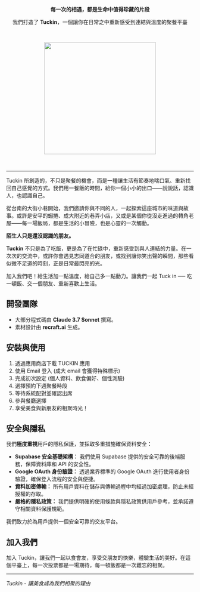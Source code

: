 <p align="center">
<b>每一次的相遇，都是生命中值得珍藏的片段</b>
</p>
<p align="center">
我們打造了 <b>Tuckin</b>，一個讓你在日常之中重新感受到連結與溫度的聚餐平臺

</p>

<br>

<p align="center">
  <img width="300" src="docs/images/tuckin-wide.png">
  
</p>

<br>

---


Tuckin 所創造的，不只是聚餐的機會，而是一種讓生活有節奏地喘口氣、重新找回自己感覺的方式。我們用一餐飯的時間，給你一個小小的出口——說說話，認識人，也認識自己。

從台南的大街小巷開始，我們邀請你與不同的人，一起探索這座城市的味道與故事。或許是安平的蝦捲、成大附近的巷弄小店，又或是某個你從沒走進過的轉角老屋——每一場飯局，都是生活的小冒險，也是心靈的一次觸動。

**陌生人只是還沒認識的朋友。**

**Tuckin** 不只是為了吃飯，更是為了在忙碌中，重新感受到與人連結的力量。在一次次的交流中，或許你會遇見志同道合的朋友，或找到讓你笑出聲的瞬間，那些看似微不足道的時刻，正是日常最閃亮的光。

加入我們吧！給生活加一點溫度，給自己多一點動力。讓我們一起 Tuck in ── 吃一頓飯、交一個朋友、重新喜歡上生活。


## 開發團隊
- 大部分程式碼由 **Claude 3.7 Sonnet** 撰寫。
- 素材設計由 **recraft.ai** 生成。

## 安裝與使用

1. 透過應用商店下載 TUCKIN 應用
2. 使用 Email 登入 (成大 email 會獲得特殊標示)
3. 完成初次設定 (個人資料、飲食偏好、個性測驗)
4. 選擇預約下週聚餐時段
5. 等待系統配對並確認出席
6. 參與餐廳選擇
7. 享受美食與新朋友的相聚時光！

## 安全與隱私

我們**極度重視**用戶的隱私保護，並採取多重措施確保資料安全：

- **Supabase 安全基礎架構：** 我們使用 Supabase 提供的安全可靠的後端服務，保障資料庫和 API 的安全性。
- **Google OAuth 身份驗證：**  透過業界標準的 Google OAuth 進行使用者身份驗證，確保登入流程的安全與便捷。
- **資料加密傳輸：** 所有用戶資料在儲存與傳輸過程中均經過加密處理，防止未經授權的存取。
- **嚴格的隱私政策：** 我們提供明確的使用條款與隱私政策供用戶參考，並承諾遵守相關資料保護規範。

我們致力於為用戶提供一個安全可靠的交友平台。

## 加入我們

加入 Tuckin，讓我們一起以食會友，享受交朋友的快樂，體驗生活的美好。在這個平臺上，每一次投票都是一場期待，每一頓飯都是一次難忘的相聚。

---

*Tuckin - 讓美食成為我們相聚的理由*
